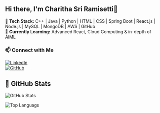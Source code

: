 ## Hi there, I'm Charitha Sri Ramisetti👋

<!--🚀 Java & React Developer | Cloud Enthusiast | Passionate about Full-Stack Development  -->

🔹 **Tech Stack:** C++ | Java | Python | HTML | CSS | Spring Boot | React.js | Node.js | MySQL | MongoDB | AWS | GitHub  
🔹 **Currently Learning:** Advanced React, Cloud Computing & in-depth of AIML
<!--## 💻 Programming Languages  
<p align="left">
  <img src="https://img.shields.io/badge/Java-007396?style=for-the-badge&logo=java&logoColor=white" />
  <img src="https://img.shields.io/badge/C-A8B9CC?style=for-the-badge&logo=c&logoColor=white" />
  <img src="https://img.shields.io/badge/C++-00599C?style=for-the-badge&logo=c%2B%2B&logoColor=white" />
  <img src="https://img.shields.io/badge/Python-3776AB?style=for-the-badge&logo=python&logoColor=white" />
</p>

## 🌐 Web Development  
<p align="left">
  <img src="https://img.shields.io/badge/HTML5-E34F26?style=for-the-badge&logo=html5&logoColor=white" />
  <img src="https://img.shields.io/badge/CSS3-1572B6?style=for-the-badge&logo=css3&logoColor=white" />
  <img src="https://img.shields.io/badge/JavaScript-F7DF1E?style=for-the-badge&logo=javascript&logoColor=black" />
  <img src="https://img.shields.io/badge/React-61DAFB?style=for-the-badge&logo=react&logoColor=black" />
</p>

## 🔧 Backend & Databases  
<p align="left">
  <img src="https://img.shields.io/badge/Spring%20Boot-6DB33F?style=for-the-badge&logo=spring-boot&logoColor=white" />
  <img src="https://img.shields.io/badge/MySQL-4479A1?style=for-the-badge&logo=mysql&logoColor=white" />
  <img src="https://img.shields.io/badge/MongoDB-4EA94B?style=for-the-badge&logo=mongodb&logoColor=white" />
  <img src="https://img.shields.io/badge/REST%20API-02569B?style=for-the-badge&logo=rest-api&logoColor=white" />
</p>

## ☁️ Cloud & DevOps  
<p align="left">
  <img src="https://img.shields.io/badge/AWS-232F3E?style=for-the-badge&logo=amazon-aws&logoColor=white" />
  <img src="https://img.shields.io/badge/Git-F05032?style=for-the-badge&logo=git&logoColor=white" />
  <img src="https://img.shields.io/badge/GitHub-181717?style=for-the-badge&logo=github&logoColor=white" />
</p>
-->


### 📫 Connect with Me  
[![LinkedIn](https://img.shields.io/badge/LinkedIn-CharithaSri-blue?style=flat&logo=linkedin)](https://www.linkedin.com/in/charithasri-ramisetti-a90370245/)  
[![GitHub](https://img.shields.io/badge/GitHub-Profile-black?style=flat&logo=github)](https://github.com/charithasrir31)

## 🚀 GitHub Stats  

![GitHub Stats](https://github-readme-stats.vercel.app/api?username=charithasrir31&show_icons=true&theme=tokyonight)

<!-- ![GitHub Streak](https://github-readme-streak-stats.herokuapp.com/?user=charithasrir31&theme=dark)-->

![Top Languags](https://github-readme-stats.vercel.app/api/top-langs/?username=charithasrir31&layout=compact&theme=tokyonight)

<!-- ![Profile Views](https://komarev.com/ghpvc/?username=charithasrir31&color=blue) -->


<!--
**charithasrir31/charithasrir31** is a ✨ _special_ ✨ repository because its `README.md` (this file) appears on your GitHub profile.

Here are some ideas to get you started:

- 🔭 I’m currently working on ...
- 🌱 I’m currently learning ...
- 👯 I’m looking to collaborate on ...
- 🤔 I’m looking for help with ...
- 💬 Ask me about ...
- 📫 How to reach me: ...
- 😄 Pronouns: ...
- ⚡ Fun fact: ...
-->
